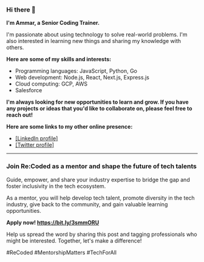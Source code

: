 ### Hi there 👋

**I'm Ammar, a Senior Coding Trainer.**

I'm passionate about using technology to solve real-world problems. I'm also interested in learning new things and sharing my knowledge with others.

**Here are some of my skills and interests:**

* Programming languages:  JavaScript, Python, Go
* Web development: Node.js, React, Next.js, Express.js
* Cloud computing:  GCP, AWS
* Salesforce


**I'm always looking for new opportunities to learn and grow. If you have any projects or ideas that you'd like to collaborate on, please feel free to reach out!**

**Here are some links to my other online presence:**

* [[LinkedIn profile]](https://www.linkedin.com/in/ammar-sam/)
* [[Twitter profile]](https://twitter.com/AmmarSamm)


__________

### Join Re:Coded as a mentor and shape the future of tech talents

Guide, empower, and share your industry expertise to bridge the gap and foster inclusivity in the tech ecosystem.

As a mentor, you will help develop tech talent, promote diversity in the tech industry, give back to the community, and gain valuable learning opportunities.

**Apply now! https://bit.ly/3smmORU**

Help us spread the word by sharing this post and tagging professionals who might be interested. Together, let's make a difference!

#ReCoded #MentorshipMatters #TechForAll
<!--
**Ammar-64/Ammar-64** is a ✨ _special_ ✨ repository because its `README.md` (this file) appears on your GitHub profile.

Here are some ideas to get you started:

- 🔭 I’m currently working on ...
- 🌱 I’m currently learning ...
- 👯 I’m looking to collaborate on ...
- 🤔 I’m looking for help with ...
- 💬 Ask me about ...
- 📫 How to reach me: ...
- 😄 Pronouns: ...
- ⚡ Fun fact: ...
-->
